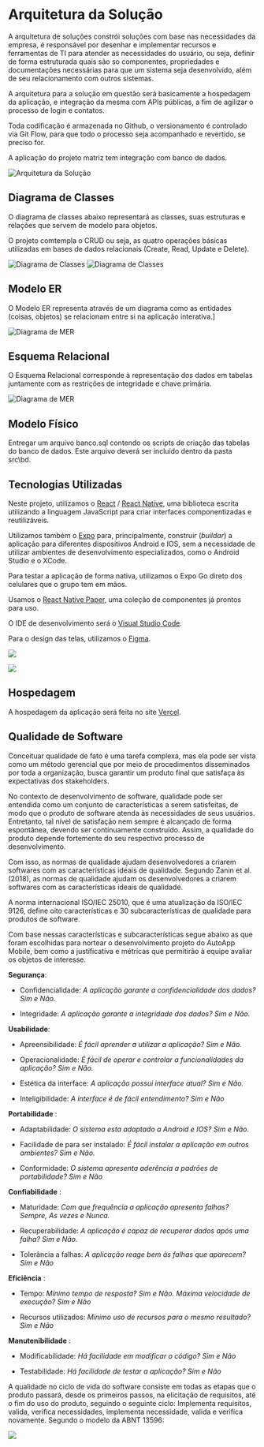 # Arquitetura da Solução

A arquitetura de soluções constrói soluções com base nas necessidades da empresa, é responsável por desenhar e implementar recursos e ferramentas de TI para atender as necessidades do usuário, ou seja, definir de forma estruturada quais são so componentes, propriedades e documentações necessárias para que um sistema seja desenvolvido, além de seu relacionamento com outros sistemas.

A arquitetura para a solução em questão será basicamente a hospedagem da aplicação, e integração da mesma com APIs públicas, a fim de agilizar o processo de login e contatos.

Toda codificação é armazenada no Github, o versionamento é controlado via Git Flow, para que todo o processo seja acompanhado e revertido, se preciso for.

A aplicação do projeto matriz tem integração com banco de dados.

![Arquitetura da Solução](img/02-mob-arch.png)

## Diagrama de Classes

O diagrama de classes abaixo representará as classes, suas estruturas e relações que servem de modelo para objetos.

O projeto comtempla o CRUD ou seja, as quatro operações básicas utilizadas em bases de dados relacionais (Create, Read, Update e Delete).

![Diagrama de Classes](img/class.png)
![Diagrama de Classes](img/class1.png)

## Modelo ER

O Modelo ER representa através de um diagrama como as entidades (coisas, objetos) se relacionam entre si na aplicação interativa.]

![Diagrama de MER](img/diagramaer.drawio.png)

## Esquema Relacional

O Esquema Relacional corresponde à representação dos dados em tabelas juntamente com as restrições de integridade e chave primária.
 
![Diagrama de MER](img/data.png)

## Modelo Físico

Entregar um arquivo banco.sql contendo os scripts de criação das tabelas do banco de dados. Este arquivo deverá ser incluído dentro da pasta src\bd.

## Tecnologias Utilizadas

Neste projeto, utilizamos o [React](https://pt-br.reactjs.org/) / [React Native](https://reactnative.dev/), uma biblioteca escrita utilizando a linguagem JavaScript para criar interfaces componentizadas e reutilizáveis.  

Utilizamos também o [Expo](https://expo.dev/) para, principalmente, construir (_buildar_) a aplicação para diferentes dispositivos Android e IOS, sem a necessidade de utilizar ambientes de desenvolvimento especializados, como o Android Studio e o XCode. 

Para testar a aplicação de forma nativa, utilizamos o Expo Go direto dos celulares que o grupo tem em mãos.

Usamos o [React Native Paper](https://callstack.github.io/react-native-paper/), uma coleção de componentes já prontos para uso.

O IDE de desenvolvimento será o [Visual Studio Code](https://code.visualstudio.com/).

Para o design das telas, utilizamos o [Figma](https://www.figma.com/).


![](img/TecnologiasUtilizadas1.png)

![](img/TecnologiasUtilizadas2.png)

## Hospedagem

A hospedagem da aplicação será feita no site [Vercel](https://vercel.com/dashboard).


## Qualidade de Software

Conceituar qualidade de fato é uma tarefa complexa, mas ela pode ser vista como um método gerencial que por meio de procedimentos disseminados por toda a organização, busca garantir um produto final que satisfaça às expectativas dos stakeholders.

No contexto de desenvolvimento de software, qualidade pode ser entendida como um conjunto de características a serem satisfeitas, de modo que o produto de software atenda às necessidades de seus usuários. Entretanto, tal nível de satisfação nem sempre é alcançado de forma espontânea, devendo ser continuamente construído. Assim, a qualidade do produto depende fortemente do seu respectivo processo de desenvolvimento.

Com isso, as normas de qualidade ajudam desenvolvedores a criarem softwares com as características ideais de qualidade. Segundo Zanin et al. (2018), as normas de qualidade ajudam os desenvolvedores a criarem softwares com as características ideais de qualidade.

A norma internacional ISO/IEC 25010, que é uma atualização da ISO/IEC 9126, define oito características e 30 subcaracterísticas de qualidade para produtos de software. 

Com base nessas características e subcaracterísticas segue abaixo as que foram escolhidas para nortear o desenvolvimento projeto do AutoApp Mobile, bem como a justificativa e métricas que permitirão à equipe avaliar os objetos de interesse. 

**Segurança**:

- Confidencialidade: *A aplicação garante a confidencialidade dos dados? Sim e Não.*

- Integridade: *A aplicação garante a integridade dos dados? Sim e Não.*

**Usabilidade**:

- Apreensibilidade: *É fácil aprender a utilizar a aplicação? Sim e Não.*

- Operacionalidade: *É fácil de operar e controlar a funcionalidades da aplicação? Sim e Não.*

- Estética da interface: *A aplicação possui interface atual? Sim e Não.*

- Inteligibilidade: *A interface é de fácil entendimento? Sim e Não*

**Portabilidade** :

- Adaptabilidade: *O sistema esta adaptado a Android e IOS? Sim e Não.*

- Facilidade de para ser instalado: *É fácil instalar a aplicação em outros ambientes? Sim e Não.*

- Conformidade: *O sistema apresenta aderência a padrões de portabilidade? Sim e Não*

**Confiabilidade** :

- Maturidade: *Com que frequência a aplicação apresenta falhas? Sempre, As vezes e Nunca.*

- Recuperabilidade: *A aplicação é capaz de recuperar dados após uma falha? Sim e Não.*

- Tolerância a falhas: *A aplicação reage bem às falhas que aparecem? Sim e Não*

**Eficiência** :

- Tempo: *Mínimo tempo de resposta? Sim e Não. Máxima velocidade de execução? Sim e Não*

- Recursos utilizados: *Mínimo uso de recursos para o mesmo resultado? Sim e Não*

**Manutenibilidade** :

- Modificabilidade: *Há facilidade em modificar o código? Sim e Não*

- Testabilidade: *Há facilidade de testar a aplicação? Sim e Não*

A qualidade no ciclo de vida do software  consiste em todas as etapas que o produto passará, desde os primeiros passos, na elicitação de requisitos, até o fim do uso do produto, seguindo o seguinte ciclo: Implementa requisitos, valida, verifica necessidades, implementa necessidade, valida e verifica novamente. Segundo o modelo da ABNT 13596:

![](img/NBR13596.png)
